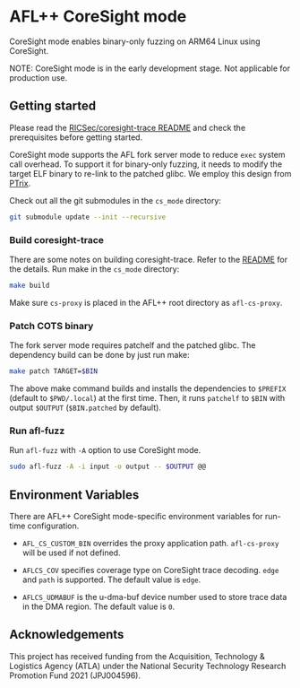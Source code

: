 # AFL++ CoreSight mode

CoreSight mode enables binary-only fuzzing on ARM64 Linux using CoreSight.

NOTE: CoreSight mode is in the early development stage. Not applicable for production use.

## Getting started

Please read the [RICSec/coresight-trace README](https://github.com/RICSecLab/coresight-trace/blob/master/README.md) and check the prerequisites before getting started.

CoreSight mode supports the AFL fork server mode to reduce `exec` system call overhead. To support it for binary-only fuzzing, it needs to modify the target ELF binary to re-link to the patched glibc. We employ this design from [PTrix](https://github.com/junxzm1990/afl-pt).

Check out all the git submodules in the `cs_mode` directory:

```bash
git submodule update --init --recursive
```

### Build coresight-trace

There are some notes on building coresight-trace. Refer to the [README](https://github.com/RICSecLab/coresight-trace/blob/master/README.md) for the details. Run make in the `cs_mode` directory:

```bash
make build
```

Make sure `cs-proxy` is placed in the AFL++ root directory as `afl-cs-proxy`.

### Patch COTS binary

The fork server mode requires patchelf and the patched glibc. The dependency build can be done by just run make:

```bash
make patch TARGET=$BIN
```

The above make command builds and installs the dependencies to `$PREFIX` (default to `$PWD/.local`) at the first time. Then, it runs `patchelf` to `$BIN` with output `$OUTPUT` (`$BIN.patched` by default).

### Run afl-fuzz

Run `afl-fuzz` with `-A` option to use CoreSight mode.

```bash
sudo afl-fuzz -A -i input -o output -- $OUTPUT @@
```

## Environment Variables

There are AFL++ CoreSight mode-specific environment variables for run-time configuration.

* `AFL_CS_CUSTOM_BIN` overrides the proxy application path. `afl-cs-proxy` will be used if not defined.

* `AFLCS_COV` specifies coverage type on CoreSight trace decoding. `edge` and `path` is supported. The default value is `edge`.
* `AFLCS_UDMABUF` is the u-dma-buf device number used to store trace data in the DMA region. The default value is `0`.

## Acknowledgements

This project has received funding from the Acquisition, Technology & Logistics Agency (ATLA) under the National Security Technology Research Promotion Fund 2021 (JPJ004596).
